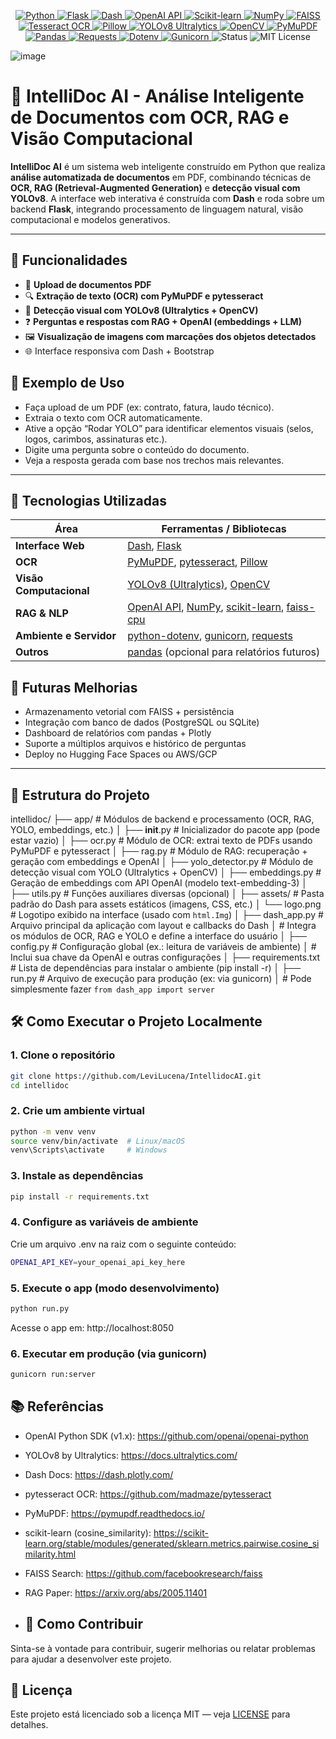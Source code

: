 <p align="center">

  <!-- Linguagem principal -->
  <a href="https://www.python.org/">
    <img src="https://img.shields.io/badge/-Python-3776AB?style=flat-square&logo=python&logoColor=white" alt="Python" />
  </a>

  <!-- Frameworks Web -->
  <a href="https://flask.palletsprojects.com/">
    <img src="https://img.shields.io/badge/-Flask-000000?style=flat-square&logo=flask&logoColor=white" alt="Flask" />
  </a>
  <a href="https://dash.plotly.com/">
    <img src="https://img.shields.io/badge/-Dash-1E1E1E?style=flat-square&logo=plotly&logoColor=white" alt="Dash" />
  </a>

  <!-- IA / LLMs -->
  <a href="https://platform.openai.com/">
    <img src="https://img.shields.io/badge/-OpenAI-412991?style=flat-square&logo=openai&logoColor=white" alt="OpenAI API" />
  </a>

  <!-- NLP e Vetorização -->
  <a href="https://scikit-learn.org/">
    <img src="https://img.shields.io/badge/-Scikit--Learn-F7931E?style=flat-square&logo=scikit-learn&logoColor=white" alt="Scikit-learn" />
  </a>
  <a href="https://numpy.org/">
    <img src="https://img.shields.io/badge/-NumPy-013243?style=flat-square&logo=numpy&logoColor=white" alt="NumPy" />
  </a>
  <a href="https://github.com/facebookresearch/faiss">
    <img src="https://img.shields.io/badge/-FAISS-005571?style=flat-square&logo=facebook&logoColor=white" alt="FAISS" />
  </a>

  <!-- OCR e Visão Computacional -->
  <a href="https://pypi.org/project/pytesseract/">
    <img src="https://img.shields.io/badge/-Tesseract%20OCR-5A4FCF?style=flat-square&logo=tesseract&logoColor=white" alt="Tesseract OCR" />
  </a>
  <a href="https://pillow.readthedocs.io/">
    <img src="https://img.shields.io/badge/-Pillow-7A4F87?style=flat-square&logo=python&logoColor=white" alt="Pillow" />
  </a>
  <a href="https://github.com/ultralytics/ultralytics">
    <img src="https://img.shields.io/badge/-YOLOv8-00FFFF?style=flat-square&logo=github&logoColor=black" alt="YOLOv8 Ultralytics" />
  </a>
  <a href="https://opencv.org/">
    <img src="https://img.shields.io/badge/-OpenCV-5C3EE8?style=flat-square&logo=opencv&logoColor=white" alt="OpenCV" />
  </a>

  <!-- Leitura de PDFs -->
  <a href="https://pymupdf.readthedocs.io/">
    <img src="https://img.shields.io/badge/-PyMuPDF-005F6A?style=flat-square&logo=readthedocs&logoColor=white" alt="PyMuPDF" />
  </a>

  <!-- Manipulação e Requests -->
  <a href="https://pandas.pydata.org/">
    <img src="https://img.shields.io/badge/-Pandas-150458?style=flat-square&logo=pandas&logoColor=white" alt="Pandas" />
  </a>
  <a href="https://requests.readthedocs.io/">
    <img src="https://img.shields.io/badge/-Requests-20232A?style=flat-square&logo=python&logoColor=white" alt="Requests" />
  </a>

  <!-- Variáveis de Ambiente -->
  <a href="https://pypi.org/project/python-dotenv/">
    <img src="https://img.shields.io/badge/-Dotenv-ECD53F?style=flat-square&logo=python&logoColor=black" alt="Dotenv" />
  </a>

  <!-- Servidor de Produção -->
  <a href="https://gunicorn.org/">
    <img src="https://img.shields.io/badge/-Gunicorn-499848?style=flat-square&logo=linux&logoColor=white" alt="Gunicorn" />
  </a>

  <!-- Status do projeto -->
  <img src="https://img.shields.io/badge/status-em%20desenvolvimento-yellow?style=flat-square" alt="Status" />

  <!-- Licença -->
  <img src="https://img.shields.io/badge/license-MIT-blue?style=flat-square" alt="MIT License" />

</p>

![image](https://github.com/user-attachments/assets/c14e3353-47cb-44d3-82f8-da2936298937)

# 🧠 IntelliDoc AI - Análise Inteligente de Documentos com OCR, RAG e Visão Computacional
**IntelliDoc AI** é um sistema web inteligente construído em Python que realiza **análise automatizada de documentos** em PDF, combinando técnicas de **OCR, RAG (Retrieval-Augmented Generation)** e **detecção visual com YOLOv8**. A interface web interativa é construída com **Dash** e roda sobre um backend **Flask**, integrando processamento de linguagem natural, visão computacional e modelos generativos.

---

## 🚀 Funcionalidades

- 📄 **Upload de documentos PDF**
- 🔍 **Extração de texto (OCR) com PyMuPDF e pytesseract**
- 🎯 **Detecção visual com YOLOv8 (Ultralytics + OpenCV)**
- ❓ **Perguntas e respostas com RAG + OpenAI (embeddings + LLM)**
- 🖼️ **Visualização de imagens com marcações dos objetos detectados**
- 🌐 Interface responsiva com Dash + Bootstrap

## 🧪 Exemplo de Uso
- Faça upload de um PDF (ex: contrato, fatura, laudo técnico).
- Extraia o texto com OCR automaticamente.
- Ative a opção “Rodar YOLO” para identificar elementos visuais (selos, logos, carimbos, assinaturas etc.).
- Digite uma pergunta sobre o conteúdo do documento.
- Veja a resposta gerada com base nos trechos mais relevantes.

---

## 🧰 Tecnologias Utilizadas

| Área                     | Ferramentas / Bibliotecas                                                  |
|--------------------------|----------------------------------------------------------------------------|
| **Interface Web**        | [Dash](https://dash.plotly.com/), [Flask](https://flask.palletsprojects.com/) |
| **OCR**                  | [PyMuPDF](https://pymupdf.readthedocs.io/), [pytesseract](https://github.com/madmaze/pytesseract), [Pillow](https://python-pillow.org/) |
| **Visão Computacional**  | [YOLOv8 (Ultralytics)](https://docs.ultralytics.com/), [OpenCV](https://opencv.org/) |
| **RAG & NLP**            | [OpenAI API](https://platform.openai.com/), [NumPy](https://numpy.org/), [scikit-learn](https://scikit-learn.org/), [faiss-cpu](https://github.com/facebookresearch/faiss) |
| **Ambiente e Servidor**  | [python-dotenv](https://pypi.org/project/python-dotenv/), [gunicorn](https://gunicorn.org/), [requests](https://requests.readthedocs.io/en/latest/) |
| **Outros**               | [pandas](https://pandas.pydata.org/) (opcional para relatórios futuros) |

## 🧠 Futuras Melhorias
- Armazenamento vetorial com FAISS + persistência
- Integração com banco de dados (PostgreSQL ou SQLite)
- Dashboard de relatórios com pandas + Plotly
- Suporte a múltiplos arquivos e histórico de perguntas
- Deploy no Hugging Face Spaces ou AWS/GCP

---

## 📁 Estrutura do Projeto

intellidoc/
├── app/                          # Módulos de backend e processamento (OCR, RAG, YOLO, embeddings, etc.)
│   ├── __init__.py              # Inicializador do pacote app (pode estar vazio)
│   ├── ocr.py                   # Módulo de OCR: extrai texto de PDFs usando PyMuPDF e pytesseract
│   ├── rag.py                   # Módulo de RAG: recuperação + geração com embeddings e OpenAI
│   ├── yolo_detector.py         # Módulo de detecção visual com YOLO (Ultralytics + OpenCV)
│   ├── embeddings.py            # Geração de embeddings com API OpenAI (modelo text-embedding-3)
│   ├── utils.py                 # Funções auxiliares diversas (opcional)
│
├── assets/                      # Pasta padrão do Dash para assets estáticos (imagens, CSS, etc.)
│   └── logo.png                 # Logotipo exibido na interface (usado com `html.Img`)
│
├── dash_app.py                  # Arquivo principal da aplicação com layout e callbacks do Dash
│                                # Integra os módulos de OCR, RAG e YOLO e define a interface do usuário
│
├── config.py                    # Configuração global (ex.: leitura de variáveis de ambiente)
│                                # Inclui sua chave da OpenAI e outras configurações
│
├── requirements.txt             # Lista de dependências para instalar o ambiente (pip install -r)
│
├── run.py                       # Arquivo de execução para produção (ex: via gunicorn)
│                                # Pode simplesmente fazer `from dash_app import server`

## 🛠️ Como Executar o Projeto Localmente

### 1. Clone o repositório

```bash
git clone https://github.com/LeviLucena/IntellidocAI.git
cd intellidoc
```

### 2. Crie um ambiente virtual

```bash
python -m venv venv
source venv/bin/activate  # Linux/macOS
venv\Scripts\activate     # Windows
```

### 3. Instale as dependências

```bash
pip install -r requirements.txt
```

### 4. Configure as variáveis de ambiente
Crie um arquivo .env na raiz com o seguinte conteúdo:

```bash
OPENAI_API_KEY=your_openai_api_key_here
```

### 5. Execute o app (modo desenvolvimento)

```bash
python run.py
```

Acesse o app em: http://localhost:8050

### 6. Executar em produção (via gunicorn)

```bash
gunicorn run:server
```

## 📚 Referências

- OpenAI Python SDK (v1.x): https://github.com/openai/openai-python
- YOLOv8 by Ultralytics: https://docs.ultralytics.com/
- Dash Docs: https://dash.plotly.com/
- pytesseract OCR: https://github.com/madmaze/pytesseract
- PyMuPDF: https://pymupdf.readthedocs.io/
- scikit-learn (cosine_similarity): https://scikit-learn.org/stable/modules/generated/sklearn.metrics.pairwise.cosine_similarity.html
- FAISS Search: https://github.com/facebookresearch/faiss
- RAG Paper: https://arxiv.org/abs/2005.11401

- ## 🤝 Como Contribuir
Sinta-se à vontade para contribuir, sugerir melhorias ou relatar problemas para ajudar a desenvolver este projeto.

## 📄 Licença
Este projeto está licenciado sob a licença MIT — veja [LICENSE](https://github.com/github/gitignore/blob/main/LICENSE) para detalhes.
